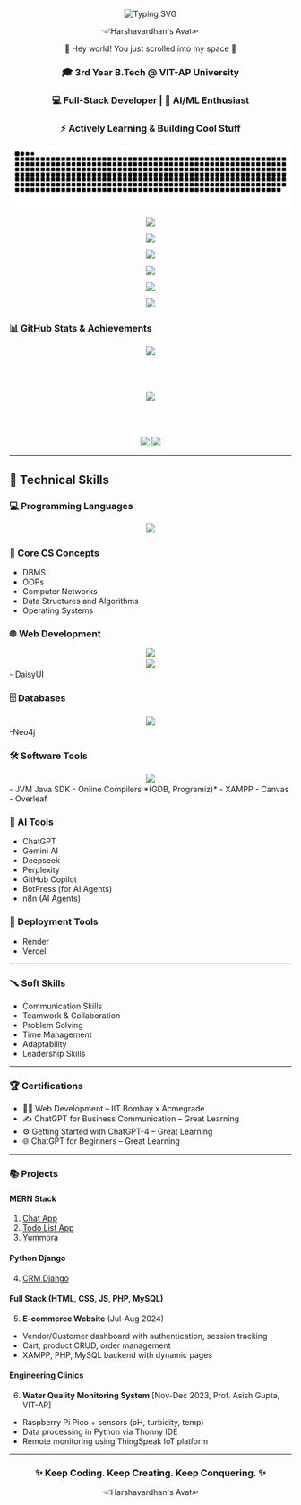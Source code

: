 
<p align="center">
  <img src="https://readme-typing-svg.demolab.com?font=Fira+Code&weight=600&size=24&pause=1000&center=true&vCenter=true&width=600&lines=Hi+I+am+Harsha;Welcome+to+My+Developer+Universe" alt="Typing SVG" />
</p>


<div align="center">

  <img src="https://github.com/user-attachments/assets/de1ec8a7-a761-40e7-b654-ed87dcbb5db0" width="200" alt="Harshavardhan's Avatar" style="border-radius: 50%;" />
  


  <p>👋 Hey world! You just scrolled into my space 🚀</p>

  <h3>🎓 3rd Year B.Tech @ VIT-AP University</h3>
  <h3>💻 Full-Stack Developer | 🤖 AI/ML Enthusiast</h3>
  <h3>⚡ Actively Learning & Building Cool Stuff</h3>

</div>


<!-- Snake Contribution Animation -->
<p align="center">
  <img src="https://github.com/Platane/snk/raw/output/github-contribution-grid-snake.svg" alt="Contribution Snake Animation" />
</p>



<div align="center" style="display: flex; flex-direction: column; align-items: center; gap: 10px; max-width: 150px; margin: auto;">
  <a href="mailto:harshasai3003@gmail.com">
    <img src="https://img.shields.io/badge/-Email-FF0000?style=for-the-badge&logo=gmail&logoColor=white" />
  </a>
  <a href="https://linkedin.com/in/d-harshavardhan-sai">
    <img src="https://img.shields.io/badge/-LinkedIn-blue?style=for-the-badge&logo=linkedin&logoColor=white" />
  </a>
  <a href="https://leetcode.com/u/ap_22bce20069/">
    <img src="https://img.shields.io/badge/-LeetCode-FFA116?style=for-the-badge&logo=leetcode&logoColor=white" />
  </a>
  <a href="https://www.codechef.com/users/ap_22bce20069">
    <img src="https://img.shields.io/badge/-CodeChef-5B4638?style=for-the-badge&logo=codechef&logoColor=white" />
  </a>
  <a href="https://www.hackerrank.com/profile/ap_22bce20069">
    <img src="https://img.shields.io/badge/-HackerRank-2EC866?style=for-the-badge&logo=hackerrank&logoColor=white" />
  </a>
  <a href="https://instagram.com/ha_darling_ha">
    <img src="https://img.shields.io/badge/-Instagram-E4405F?style=for-the-badge&logo=instagram&logoColor=white" />
  </a>
</div>


### 📊 GitHub Stats & Achievements

<div align="center">

  <!-- 🏆 GitHub Trophy -->
  <img src="https://github-profile-trophy.vercel.app/?username=d-harshavardhan-sai&theme=tokyonight&no-frame=true&title=Stars,Followers,Repositories,Commit,PullRequest,Issues&margin-w=10&margin-h=10" />

  <br><br>

  <!-- 🔥 GitHub Streak -->
  <img src="https://streak-stats.demolab.com?user=d-harshavardhan-sai&theme=tokyonight&hide_border=true&border_radius=10&date_format=M%20j%5B%2C%20Y%5D" />

  <br><br>

  <!-- 📈 GitHub Stats -->
  <img height="170px" src="https://github-readme-stats.vercel.app/api?username=d-harshavardhan-sai&show_icons=true&theme=tokyonight&count_private=true&hide=issues&border_radius=10" />

  <!-- 🧠 Top Languages -->
  <img height="170px" src="https://github-readme-stats.vercel.app/api/top-langs/?username=d-harshavardhan-sai&layout=compact&theme=tokyonight&langs_count=8&border_radius=10" />

</div>


---


## 🔧 Technical Skills

### 💻 Programming Languages
<div align="center">
  <img src="https://skillicons.dev/icons?i=java,python" />
</div>

### 🧠 Core CS Concepts
- DBMS
- OOPs
- Computer Networks
- Data Structures and Algorithms
- Operating Systems

### 🌐 Web Development
<div align="center">
  <img src="https://skillicons.dev/icons?i=html,css,js,react,nodejs,express,php" />
  <br/>
  <img src="https://skillicons.dev/icons?i=tailwind,bootstrap" />
</div>
- DaisyUI

### 🗄️ Databases
<div align="center">
  <img src="https://skillicons.dev/icons?i=mysql,mongodb,cassandra,redis" />
</div>
-Neo4j

### 🛠️ Software Tools
<div align="center">
  <img src="https://skillicons.dev/icons?i=vscode,eclipse,figma,git,github,matlab" />
</div>
- JVM Java SDK  
- Online Compilers *(GDB, Programiz)*  
- XAMPP  
- Canvas 
- Overleaf 

### 🤖 AI Tools
- ChatGPT  
- Gemini AI 
- Deepseek 
- Perplexity 
- GitHub Copilot  
- BotPress (for AI Agents) 
- n8n (AI Agents)

### 🚀 Deployment Tools
- Render 
- Vercel 

---

### 🥆 Soft Skills

* Communication Skills
* Teamwork & Collaboration
* Problem Solving
* Time Management
* Adaptability
* Leadership Skills

---

### 🏆 Certifications

* 🧑‍💻 Web Development – IIT Bombay x Acmegrade
* ✍️ ChatGPT for Business Communication – Great Learning
* ⚙️ Getting Started with ChatGPT-4 – Great Learning
* 🌐 ChatGPT for Beginners – Great Learning

---

### 📚 Projects

#### MERN Stack

1. [Chat App](https://github.com/d-harshavardhan-sai/chat_app)
2. [Todo List App](https://github.com/d-harshavardhan-sai/todolistapp_frontend)
3. [Yummora](https://github.com/d-harshavardhan-sai/yummora-frontend)

#### Python Django

4. [CRM Django](https://github.com/d-harshavardhan-sai/CRMDJANGO)

#### Full Stack (HTML, CSS, JS, PHP, MySQL)

5. **E-commerce Website** (Jul-Aug 2024)

* Vendor/Customer dashboard with authentication, session tracking
* Cart, product CRUD, order management
* XAMPP, PHP, MySQL backend with dynamic pages

#### Engineering Clinics

6. **Water Quality Monitoring System** \[Nov-Dec 2023, Prof. Asish Gupta, VIT-AP]

* Raspberry Pi Pico + sensors (pH, turbidity, temp)
* Data processing in Python via Thonny IDE
* Remote monitoring using ThingSpeak IoT platform

---

<h3 align="center">✨ Keep Coding. Keep Creating. Keep Conquering. ✨</h3>


<p align="center"><img src="https://github.com/user-attachments/assets/13d4c03f-d82b-4276-863e-f396e67f4731" width="200" alt="Harshavardhan's Avatar" style="border-radius: 50%;" /></p>





